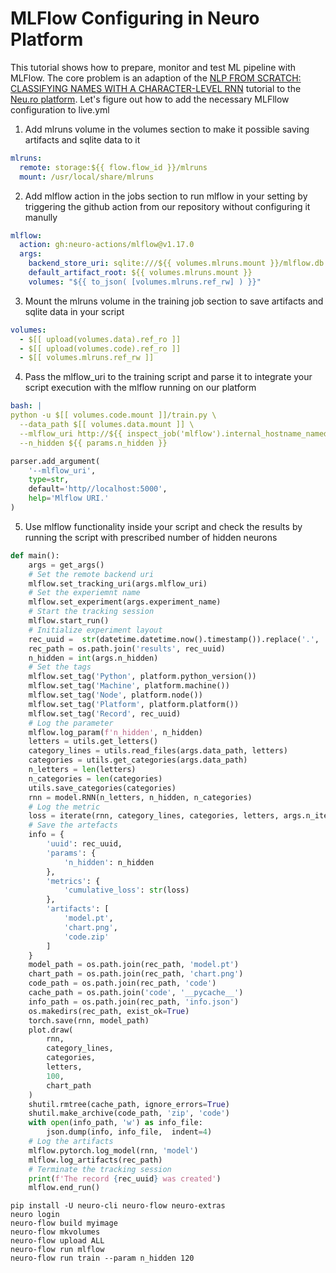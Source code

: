 # MLFlow Configuring in Neuro Platform

This tutorial shows how to prepare, monitor and test ML pipeline with MLFlow.
The core problem is an adaption of the [NLP FROM SCRATCH: CLASSIFYING NAMES WITH A CHARACTER-LEVEL RNN](https://pytorch.org/tutorials/intermediate/char_rnn_classification_tutorial.html) tutorial to the [Neu.ro platform](https://neu.ro). Let's figure out how to add the necessary MLFllow configuration to live.yml

1. Add mlruns volume in the volumes section to make it possible saving artifacts and sqlite data to it

```yaml
mlruns:
  remote: storage:${{ flow.flow_id }}/mlruns
  mount: /usr/local/share/mlruns
```

2. Add mlflow action in the jobs section to run mlflow in your setting by triggering the github action from our repository without configuring it manully
```yaml
mlflow:
  action: gh:neuro-actions/mlflow@v1.17.0
  args:
    backend_store_uri: sqlite:///${{ volumes.mlruns.mount }}/mlflow.db
    default_artifact_root: ${{ volumes.mlruns.mount }}
    volumes: "${{ to_json( [volumes.mlruns.ref_rw] ) }}"
```

3. Mount the mlruns volume in the training job section to save artifacts and sqlite data in your script
```yaml
volumes:
  - $[[ upload(volumes.data).ref_ro ]]
  - $[[ upload(volumes.code).ref_ro ]]
  - $[[ volumes.mlruns.ref_rw ]]
```

4. Pass the mlflow_uri to the training script and parse it to integrate your script execution with the mlflow running on our platform
```yaml
bash: |
python -u $[[ volumes.code.mount ]]/train.py \
  --data_path $[[ volumes.data.mount ]] \
  --mlflow_uri http://${{ inspect_job('mlflow').internal_hostname_named }}:5000 \
  --n_hidden ${{ params.n_hidden }}
```

```python
parser.add_argument(
    '--mlflow_uri',
    type=str,
    default='http//localhost:5000',
    help='Mlflow URI.'
)
```

5. Use mlflow functionality inside your script and check the results by running the script with prescribed number of hidden neurons
```python
def main():
    args = get_args()
    # Set the remote backend uri
    mlflow.set_tracking_uri(args.mlflow_uri)
    # Set the experiemnt name
    mlflow.set_experiment(args.experiment_name)
    # Start the tracking session
    mlflow.start_run()
    # Initialize experiment layout
    rec_uuid =  str(datetime.datetime.now().timestamp()).replace('.', '')
    rec_path = os.path.join('results', rec_uuid)
    n_hidden = int(args.n_hidden)
    # Set the tags
    mlflow.set_tag('Python', platform.python_version())
    mlflow.set_tag('Machine', platform.machine())
    mlflow.set_tag('Node', platform.node())
    mlflow.set_tag('Platform', platform.platform())
    mlflow.set_tag('Record', rec_uuid)
    # Log the parameter
    mlflow.log_param(f'n_hidden', n_hidden)
    letters = utils.get_letters()
    category_lines = utils.read_files(args.data_path, letters)
    categories = utils.get_categories(args.data_path)
    n_letters = len(letters)
    n_categories = len(categories)
    utils.save_categories(categories)
    rnn = model.RNN(n_letters, n_hidden, n_categories)
    # Log the metric
    loss = iterate(rnn, category_lines, categories, letters, args.n_iters)
    # Save the artefacts
    info = {
        'uuid': rec_uuid,
        'params': {
            'n_hidden': n_hidden
        },
        'metrics': {
            'cumulative_loss': str(loss)
        },
        'artifacts': [
            'model.pt',
            'chart.png',
            'code.zip'
        ]
    }
    model_path = os.path.join(rec_path, 'model.pt')
    chart_path = os.path.join(rec_path, 'chart.png')
    code_path = os.path.join(rec_path, 'code')
    cache_path = os.path.join('code', '__pycache__')
    info_path = os.path.join(rec_path, 'info.json')
    os.makedirs(rec_path, exist_ok=True)
    torch.save(rnn, model_path)
    plot.draw(
        rnn,
        category_lines,
        categories,
        letters,
        100,
        chart_path
    )
    shutil.rmtree(cache_path, ignore_errors=True)
    shutil.make_archive(code_path, 'zip', 'code')
    with open(info_path, 'w') as info_file:
        json.dump(info, info_file,  indent=4)
    # Log the artifacts
    mlflow.pytorch.log_model(rnn, 'model')
    mlflow.log_artifacts(rec_path)
    # Terminate the tracking session
    print(f'The record {rec_uuid} was created') 
    mlflow.end_run()
```

```shell
pip install -U neuro-cli neuro-flow neuro-extras
neuro login
neuro-flow build myimage
neuro-flow mkvolumes
neuro-flow upload ALL
neuro-flow run mlflow
neuro-flow run train --param n_hidden 120
```
